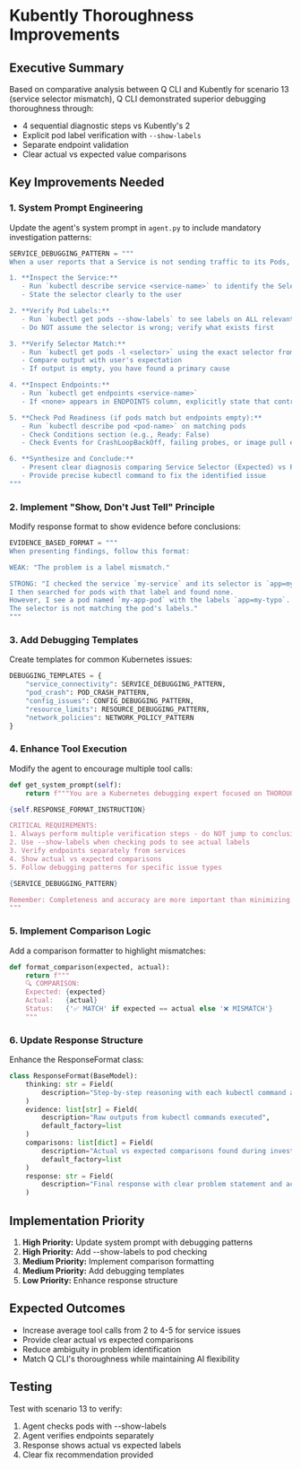 # Kubently Thoroughness Improvements

## Executive Summary

Based on comparative analysis between Q CLI and Kubently for scenario 13 (service selector mismatch), Q CLI demonstrated superior debugging thoroughness through:
- 4 sequential diagnostic steps vs Kubently's 2
- Explicit pod label verification with `--show-labels`
- Separate endpoint validation
- Clear actual vs expected value comparisons

## Key Improvements Needed

### 1. System Prompt Engineering

Update the agent's system prompt in `agent.py` to include mandatory investigation patterns:

```python
SERVICE_DEBUGGING_PATTERN = """
When a user reports that a Service is not sending traffic to its Pods, you MUST follow this exact investigation pattern:

1. **Inspect the Service:**
   - Run `kubectl describe service <service-name>` to identify the Selector
   - State the selector clearly to the user

2. **Verify Pod Labels:**
   - Run `kubectl get pods --show-labels` to see labels on ALL relevant pods
   - Do NOT assume the selector is wrong; verify what exists first

3. **Verify Selector Match:**
   - Run `kubectl get pods -l <selector>` using the exact selector from the service
   - Compare output with user's expectation
   - If output is empty, you have found a primary cause

4. **Inspect Endpoints:**
   - Run `kubectl get endpoints <service-name>`
   - If <none> appears in ENDPOINTS column, explicitly state that control plane found no matching and ready pods

5. **Check Pod Readiness (if pods match but endpoints empty):**
   - Run `kubectl describe pod <pod-name>` on matching pods
   - Check Conditions section (e.g., Ready: False)
   - Check Events for CrashLoopBackOff, failing probes, or image pull errors

6. **Synthesize and Conclude:**
   - Present clear diagnosis comparing Service Selector (Expected) vs Pod Labels (Actual)
   - Provide precise kubectl command to fix the identified issue
"""
```

### 2. Implement "Show, Don't Just Tell" Principle

Modify response format to show evidence before conclusions:

```python
EVIDENCE_BASED_FORMAT = """
When presenting findings, follow this format:

WEAK: "The problem is a label mismatch."

STRONG: "I checked the service `my-service` and its selector is `app=my-app`. 
I then searched for pods with that label and found none. 
However, I see a pod named `my-app-pod` with the labels `app=my-typo`. 
The selector is not matching the pod's labels."
"""
```

### 3. Add Debugging Templates

Create templates for common Kubernetes issues:

```python
DEBUGGING_TEMPLATES = {
    "service_connectivity": SERVICE_DEBUGGING_PATTERN,
    "pod_crash": POD_CRASH_PATTERN,
    "config_issues": CONFIG_DEBUGGING_PATTERN,
    "resource_limits": RESOURCE_DEBUGGING_PATTERN,
    "network_policies": NETWORK_POLICY_PATTERN
}
```

### 4. Enhance Tool Execution

Modify the agent to encourage multiple tool calls:

```python
def get_system_prompt(self):
    return f"""You are a Kubernetes debugging expert focused on THOROUGHNESS over efficiency.

{self.RESPONSE_FORMAT_INSTRUCTION}

CRITICAL REQUIREMENTS:
1. Always perform multiple verification steps - do NOT jump to conclusions
2. Use --show-labels when checking pods to see actual labels
3. Verify endpoints separately from services
4. Show actual vs expected comparisons
5. Follow debugging patterns for specific issue types

{SERVICE_DEBUGGING_PATTERN}

Remember: Completeness and accuracy are more important than minimizing tool calls.
"""
```

### 5. Implement Comparison Logic

Add a comparison formatter to highlight mismatches:

```python
def format_comparison(expected, actual):
    return f"""
    🔍 COMPARISON:
    Expected: {expected}
    Actual:   {actual}
    Status:   {'✅ MATCH' if expected == actual else '❌ MISMATCH'}
    """
```

### 6. Update Response Structure

Enhance the ResponseFormat class:

```python
class ResponseFormat(BaseModel):
    thinking: str = Field(
        description="Step-by-step reasoning with each kubectl command and why it's needed"
    )
    evidence: list[str] = Field(
        description="Raw outputs from kubectl commands executed",
        default_factory=list
    )
    comparisons: list[dict] = Field(
        description="Actual vs expected comparisons found during investigation",
        default_factory=list
    )
    response: str = Field(
        description="Final response with clear problem statement and actionable fix"
    )
```

## Implementation Priority

1. **High Priority:** Update system prompt with debugging patterns
2. **High Priority:** Add --show-labels to pod checking
3. **Medium Priority:** Implement comparison formatting
4. **Medium Priority:** Add debugging templates
5. **Low Priority:** Enhance response structure

## Expected Outcomes

- Increase average tool calls from 2 to 4-5 for service issues
- Provide clear actual vs expected comparisons
- Reduce ambiguity in problem identification
- Match Q CLI's thoroughness while maintaining AI flexibility

## Testing

Test with scenario 13 to verify:
1. Agent checks pods with --show-labels
2. Agent verifies endpoints separately
3. Response shows actual vs expected labels
4. Clear fix recommendation provided